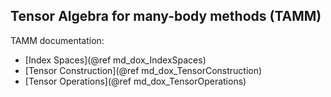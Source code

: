 Tensor Algebra for many-body methods (TAMM)
-------------------------------------------

TAMM documentation:

- [Index Spaces](@ref md_dox_IndexSpaces)
- [Tensor Construction](@ref md_dox_TensorConstruction)
- [Tensor Operations](@ref md_dox_TensorOperations)
  
  
